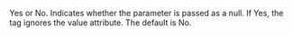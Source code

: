 Yes or No. Indicates whether the parameter is passed as a null. If Yes, the tag ignores the
	value attribute. The default is No.
